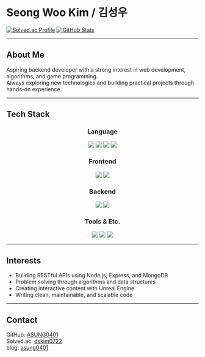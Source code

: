 # Seong Woo Kim / 김성우

[![Solved.ac Profile](http://mazassumnida.wtf/api/v2/generate_badge?boj=dskim0722)](https://solved.ac/dskim0722/)
[![GitHub Stats](https://github-readme-stats.vercel.app/api?username=ASUNG0401&show_icons=true&theme=tokyonight)](https://github.com/ASUNG0401)

---

## About Me

Aspiring backend developer with a strong interest in web development, algorithms, and game programming.  
Always exploring new technologies and building practical projects through hands-on experience.

---

## Tech Stack

<div align="center">

### Language  
<img src="https://img.shields.io/badge/Python-3776AB?style=for-the-badge&logo=python&logoColor=white"/>
<img src="https://img.shields.io/badge/C++-00599C?style=for-the-badge&logo=c%2B%2B&logoColor=white"/>
<img src="https://img.shields.io/badge/Java-ED8B00?style=for-the-badge&logo=openjdk&logoColor=white"/>
<img src="https://img.shields.io/badge/JavaScript-F7DF1E?style=for-the-badge&logo=JavaScript&logoColor=black"/>

<br/>

### Frontend  
<img src="https://img.shields.io/badge/HTML-239120?style=for-the-badge&logo=html5&logoColor=white"/>
<img src="https://img.shields.io/badge/CSS-239120?&style=for-the-badge&logo=css3&logoColor=white"/>

<br/>

### Backend  
<img src="https://img.shields.io/badge/Express-000000?style=for-the-badge&logo=express&logoColor=white"/>
<img src="https://img.shields.io/badge/MongoDB-4EA94B?style=for-the-badge&logo=mongodb&logoColor=white"/>

<br/>

### Tools & Etc.  
<img src="https://img.shields.io/badge/UnrealEngine-313131?style=for-the-badge&logo=unrealengine&logoColor=white"/>
<img src="https://img.shields.io/badge/GitHub-181717?style=for-the-badge&logo=github&logoColor=white"/>
<img src="https://img.shields.io/badge/VSCode-007ACC?style=for-the-badge&logo=visualstudiocode&logoColor=white"/>

</div>

---

## Interests

- Building RESTful APIs using Node.js, Express, and MongoDB  
- Problem solving through algorithms and data structures  
- Creating interactive content with Unreal Engine  
- Writing clean, maintainable, and scalable code

---

## Contact

GitHub: [ASUNG0401](https://github.com/ASUNG0401)  
Solved.ac: [dskim0722](https://solved.ac/dskim0722/)        
blog: [asung0401](https://velog.io/@asung0401/posts) 

